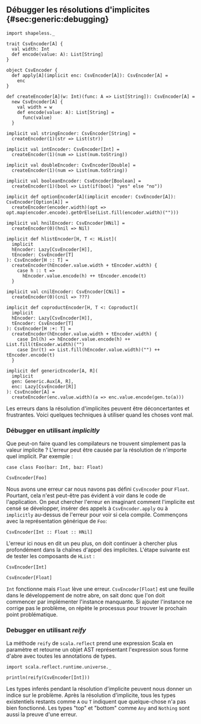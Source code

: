## Débugger les résolutions d'implicites {#sec:generic:debugging}

```tut:book:invisible
import shapeless._

trait CsvEncoder[A] {
  val width: Int
  def encode(value: A): List[String]
}

object CsvEncoder {
  def apply[A](implicit enc: CsvEncoder[A]): CsvEncoder[A] =
    enc
}

def createEncoder[A](w: Int)(func: A => List[String]): CsvEncoder[A] =
  new CsvEncoder[A] {
    val width = w
    def encode(value: A): List[String] =
      func(value)
  }

implicit val stringEncoder: CsvEncoder[String] =
  createEncoder(1)(str => List(str))

implicit val intEncoder: CsvEncoder[Int] =
  createEncoder(1)(num => List(num.toString))

implicit val doubleEncoder: CsvEncoder[Double] =
  createEncoder(1)(num => List(num.toString))

implicit val booleanEncoder: CsvEncoder[Boolean] =
  createEncoder(1)(bool => List(if(bool) "yes" else "no"))

implicit def optionEncoder[A](implicit encoder: CsvEncoder[A]): CsvEncoder[Option[A]] =
  createEncoder(encoder.width)(opt => opt.map(encoder.encode).getOrElse(List.fill(encoder.width)("")))

implicit val hnilEncoder: CsvEncoder[HNil] =
  createEncoder(0)(hnil => Nil)

implicit def hlistEncoder[H, T <: HList](
  implicit
  hEncoder: Lazy[CsvEncoder[H]],
  tEncoder: CsvEncoder[T]
): CsvEncoder[H :: T] =
  createEncoder(hEncoder.value.width + tEncoder.width) {
    case h :: t =>
      hEncoder.value.encode(h) ++ tEncoder.encode(t)
  }

implicit val cnilEncoder: CsvEncoder[CNil] =
  createEncoder(0)(cnil => ???)

implicit def coproductEncoder[H, T <: Coproduct](
  implicit
  hEncoder: Lazy[CsvEncoder[H]],
  tEncoder: CsvEncoder[T]
): CsvEncoder[H :+: T] =
  createEncoder(hEncoder.value.width + tEncoder.width) {
    case Inl(h) => hEncoder.value.encode(h) ++ List.fill(tEncoder.width)("")
    case Inr(t) => List.fill(hEncoder.value.width)("") ++ tEncoder.encode(t)
  }

implicit def genericEncoder[A, R](
  implicit
  gen: Generic.Aux[A, R],
  enc: Lazy[CsvEncoder[R]]
): CsvEncoder[A] =
  createEncoder(enc.value.width)(a => enc.value.encode(gen.to(a)))
```

Les erreurs dans la résolution
d'implicites peuvent être déconcertantes et frustrantes.
Voici quelques techniques à utiliser quand les choses vont mal.

### Débugger en utilisant *implicitly*

Que peut-on faire quand les compilateurs
ne trouvent simplement pas la valeur implicite ?
L'erreur peut être causée par la résolution de n'importe quel implicit.
Par exemple :

```tut:book:silent
case class Foo(bar: Int, baz: Float)
```

```tut:book:fail
CsvEncoder[Foo]
```
Nous avons une erreur car nous navons
pas défini `CsvEncoder` pour `Float`.
Pourtant, cela n'est peut-être pas évident à voir dans le code de l'application.
On peut chercher l'erreur en imaginant comment l'implicite est censé se développer,
insérer des appels à `CsvEncoder.apply` ou à `implicitly`
au-dessus de l'erreur pour voir si cela compile.
Commençons avec la représentation générique de `Foo`:


```tut:book:fail
CsvEncoder[Int :: Float :: HNil]
```
L'erreur ici nous en dit un peu plus, on doit continuer à
chercher plus profondément dans la chaînes d'appel des implicites.
L'étape suivante est de tester les composants de `HList` :

```tut:book:silent
CsvEncoder[Int]
```

```tut:book:fail
CsvEncoder[Float]
```

`Int` fonctionne mais `Float` lève une erreur.
`CsvEncoder[Float]` est une feuille dans le développement de notre abre,
on sait donc que l'on doit commencer par implémenter l'instance manquante.
Si ajouter l'instance ne corrige pas le problème,
on répète le processus pour trouver le prochain point problématique.

### Debugger en utilisant *reify*

La méthode `reify` de `scala.reflect` prend une
expression Scala en paramètre et retourne
un objet AST représentant l'expression sous
forme d'abre avec toutes les annotations de types.

```tut:book:silent
import scala.reflect.runtime.universe._
```

```tut:book
println(reify(CsvEncoder[Int]))
```

Les types inferés pendant la résolution d'implicite
peuvent nous donner un indice sur le problème.
Après la résolution d'implicite,
tous les types existentiels restants comme `A` ou `T`
indiquent que quelque-chose n'a pas bien fonctionné.
Les types "top" et "bottom" comme `Any` and `Nothing`
sont aussi la preuve d'une erreur.
